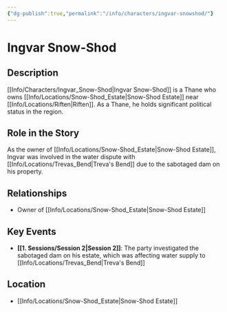 ```yaml
---
{"dg-publish":true,"permalink":"/info/characters/ingvar-snowshod/"}
---
```


# Ingvar Snow-Shod

## Description
[[Info/Characters/Ingvar_Snow-Shod\|Ingvar Snow-Shod]] is a Thane who owns [[Info/Locations/Snow-Shod_Estate\|Snow-Shod Estate]] near [[Info/Locations/Riften\|Riften]]. As a Thane, he holds significant political status in the region.

## Role in the Story
As the owner of [[Info/Locations/Snow-Shod_Estate\|Snow-Shod Estate]], Ingvar was involved in the water dispute with [[Info/Locations/Trevas_Bend\|Treva's Bend]] due to the sabotaged dam on his property.

## Relationships
- Owner of [[Info/Locations/Snow-Shod_Estate\|Snow-Shod Estate]]

## Key Events
- **[[1. Sessions/Session 2\|Session 2]]**: The party investigated the sabotaged dam on his estate, which was affecting water supply to [[Info/Locations/Trevas_Bend\|Treva's Bend]]

## Location
- [[Info/Locations/Snow-Shod_Estate\|Snow-Shod Estate]]
